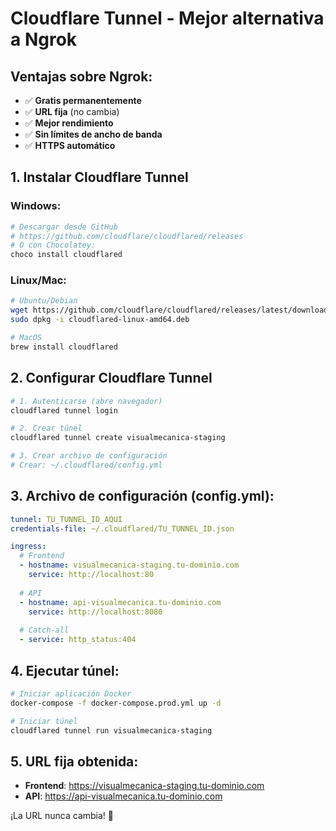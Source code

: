 # Cloudflare Tunnel - Mejor alternativa a Ngrok

## Ventajas sobre Ngrok:
- ✅ **Gratis permanentemente**
- ✅ **URL fija** (no cambia)
- ✅ **Mejor rendimiento**
- ✅ **Sin límites de ancho de banda**
- ✅ **HTTPS automático**

## 1. Instalar Cloudflare Tunnel

### Windows:
```powershell
# Descargar desde GitHub
# https://github.com/cloudflare/cloudflared/releases
# O con Chocolatey:
choco install cloudflared
```

### Linux/Mac:
```bash
# Ubuntu/Debian
wget https://github.com/cloudflare/cloudflared/releases/latest/download/cloudflared-linux-amd64.deb
sudo dpkg -i cloudflared-linux-amd64.deb

# MacOS
brew install cloudflared
```

## 2. Configurar Cloudflare Tunnel

```bash
# 1. Autenticarse (abre navegador)
cloudflared tunnel login

# 2. Crear túnel
cloudflared tunnel create visualmecanica-staging

# 3. Crear archivo de configuración
# Crear: ~/.cloudflared/config.yml
```

## 3. Archivo de configuración (config.yml):

```yaml
tunnel: TU_TUNNEL_ID_AQUI
credentials-file: ~/.cloudflared/TU_TUNNEL_ID.json

ingress:
  # Frontend
  - hostname: visualmecanica-staging.tu-dominio.com
    service: http://localhost:80
  
  # API
  - hostname: api-visualmecanica.tu-dominio.com
    service: http://localhost:8080
  
  # Catch-all
  - service: http_status:404
```

## 4. Ejecutar túnel:

```bash
# Iniciar aplicación Docker
docker-compose -f docker-compose.prod.yml up -d

# Iniciar túnel
cloudflared tunnel run visualmecanica-staging
```

## 5. URL fija obtenida:
- **Frontend**: https://visualmecanica-staging.tu-dominio.com
- **API**: https://api-visualmecanica.tu-dominio.com

¡La URL nunca cambia! 🎉
